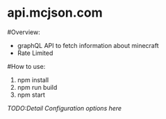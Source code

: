 api.mcjson.com
===============

#Overview:
* graphQL API to fetch information about minecraft 
* Rate Limited

#How to use:
1. npm install
2. npm run build
3. npm start

_TODO:Detail Configuration options here_
